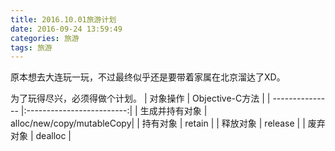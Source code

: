 ```yaml
---
title: 2016.10.01旅游计划
date: 2016-09-24 13:59:49
categories: 旅游
tags: 旅游
---
```


原本想去大连玩一玩，不过最终似乎还是要带着家属在北京溜达了XD。

为了玩得尽兴，必须得做个计划。
| 对象操作         | Objective-C方法            |
| --------------- |:-------------------------:|
| 生成并持有对象    | alloc/new/copy/mutableCopy|
| 持有对象         | retain                    |
| 释放对象         | release                   |
| 废弃对象         | dealloc                   |